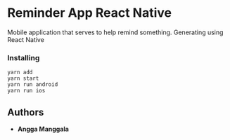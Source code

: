 # Reminder App React Native
Mobile application that serves to help remind something. Generating using React Native

### Installing
```
yarn add
yarn start
yarn run android
yarn run ios
```

## Authors

* **Angga Manggala**
